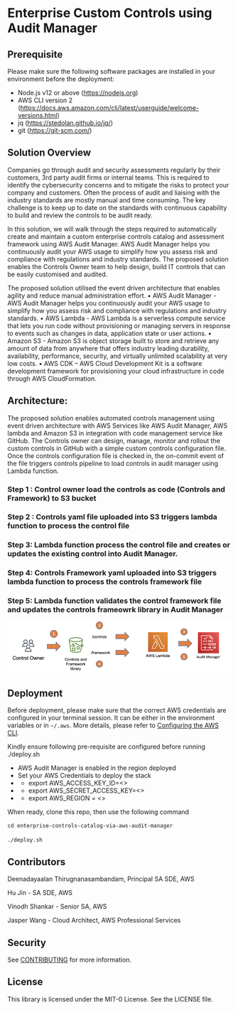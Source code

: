# Enterprise Custom Controls using Audit Manager

## Prerequisite

Please make sure the following software packages are installed in your environment before the deployment:

-   Node.js v12 or above (https://nodejs.org)
-   AWS CLI version 2 (https://docs.aws.amazon.com/cli/latest/userguide/welcome-versions.html)
-   jq (https://stedolan.github.io/jq/)
-   git (https://git-scm.com/)

## Solution Overview

Companies go through audit and security assessments regularly by their customers, 3rd party audit firms or internal teams. This is required to identify the cybersecurity concerns and to mitigate the risks to protect your company and customers. Often the process of audit and liaising with the industry standards are mostly manual and time consuming. The key challenge is to keep up to date on the standards with continuous capability to build and review the controls to be audit ready.

In this solution, we will walk through the steps required to automatically create and maintain a custom enterprise controls catalog and assessment framework using AWS Audit Manager. AWS Audit Manager helps you continuously audit your AWS usage to simplify how you assess risk and compliance with regulations and industry standards. The proposed solution enables the Controls Owner team to help design, build IT controls that can be easily customised and audited.

The proposed solution utilised the event driven architecture that enables agility and reduce manual administration effort.
• AWS Audit Manager - AWS Audit Manager helps you continuously audit your AWS usage to simplify how you assess risk and compliance with regulations and industry standards.
• AWS Lambda - AWS Lambda is a serverless compute service that lets you run code without provisioning or managing servers in response to events such as changes in data, application state or user actions.
• Amazon S3 - Amazon S3 is object storage built to store and retrieve any amount of data from anywhere that offers industry leading durability, availability, performance, security, and virtually unlimited scalability at very low costs.
• AWS CDK – AWS Cloud Development Kit is a software development framework for provisioning your cloud infrastructure in code through AWS CloudFormation.

## Architecture:

The proposed solution enables automated controls management using event driven architecture with AWS Services like AWS Audit Manager, AWS lambda and Amazon S3 in integration with code management service like GitHub. The Controls owner can design, manage, monitor and rollout the custom controls in GitHub with a simple custom controls configuration file. Once the controls configuration file is checked in, the on-commit event of the file triggers controls pipeline to load controls in audit manager using Lambda function.

### Step 1 : Control owner load the controls as code (Controls and Framework) to S3 bucket

### Step 2 : Controls yaml file uploaded into S3 triggers lambda function to process the control file

### Step 3: Lambda function process the control file and creates or updates the existing control into Audit Manager.

### Step 4: Controls Framework yaml uploaded into S3 triggers lambda function to process the controls framework file

### Step 5: Lambda function validates the control framework file and updates the controls frameowrk library in Audit Manager

![Enterprise Controls using Audit Manager](/images/solution-overview.png?raw=true 'Enterprise Controls using Audit Manager')

## Deployment

Before deployment, please make sure that the correct AWS credentials are configured in your terminal session. It can be either in the environment variables or in `~/.aws`. More details, please refer to [Configuring the AWS CLI](https://docs.aws.amazon.com/cli/latest/userguide/cli-chap-configure.html).

Kindly ensure following pre-requisite are configured before running ./deploy.sh

-   AWS Audit Manager is enabled in the region deployed
-   Set your AWS Credentials to deploy the stack
-   -   export AWS_ACCESS_KEY_ID=<>
-   -   export AWS_SECRET_ACCESS_KEY=<>
-   -   export AWS_REGION = <>

When ready, clone this repo, then use the following command

```
cd enterprise-controls-catalog-via-aws-audit-manager

./deploy.sh

```

## Contributors

Deenadayaalan Thirugnanasambandam, Principal SA SDE, AWS

Hu Jin - SA SDE, AWS

Vinodh Shankar - Senior SA, AWS

Jasper Wang - Cloud Architect, AWS Professional Services

## Security

See [CONTRIBUTING](CONTRIBUTING.md#security-issue-notifications) for more information.

## License

This library is licensed under the MIT-0 License. See the LICENSE file.
